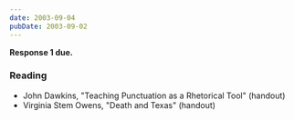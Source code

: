 ```yaml
---
date: 2003-09-04
pubDate: 2003-09-02
---
```


**Response 1 due.**

### Reading

* John Dawkins, "Teaching Punctuation as a Rhetorical Tool" (handout)
* Virginia Stem Owens, "Death and Texas" (handout)
